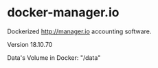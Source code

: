 # docker-manager.io

Dockerized http://manager.io accounting software.

Version 18.10.70

Data's Volume in Docker: "/data"

